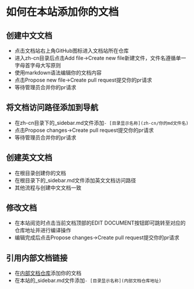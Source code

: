 # 如何在本站添加你的文档

## 创建中文文档
- 点击文档站右上角GitHub图标进入文档站所在仓库
- 进入zh-cn目录后点击Add file->Create new file新建文件，文件名遵循单一字母首字母大写原则
- 使用markdown语法编辑你的文档内容
- 点击Propose new file->Create pull request提交你的pr请求
- 等待管理员合并你的pr请求
## 将文档访问路径添加到导航
- 在zh-cn目录下的_sidebar.md文件添加```- [目录显示名称](zh-cn/你的md文件名)```
- 点击Propose changes->Create pull request提交你的pr请求
- 等待管理员合并你的pr请求
## 创建英文文档
- 在根目录创建你的文档
- 在根目录下的_sidebar.md文件添加英文文档访问路径
- 其他流程与创建中文文档一致
## 修改文档
- 在本站阅览时点击当前文档顶部的EDIT DOCUMENT按钮即可跳转至对应的仓库地址并进行编译操作
- 编辑完成后点击Propose changes->Create pull request提交你的pr请求
## 引用内部文档链接
- 在[内部文档仓库](https://github.com/cryptomore/docs-internal)添加你的文档
- 在本站的_sidebar.md文件添加```- [目录显示名称](内部文档仓库地址)```
